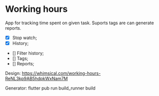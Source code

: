 # Working hours

App for tracking time spent on given task.
Suports tags are can generate reports.

- [X] Stop watch;
- [X] History;
- [] Filter history;
- [] Tags;
- [] Reports;

Design: https://whimsical.com/working-hours-ReNL3kp9AB5hdpkWxNam7M

Generator: flutter pub run build_runner build
